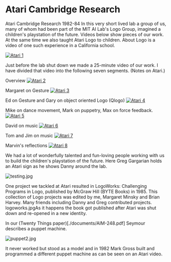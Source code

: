 # Atari Cambridge Research

Atari Cambridge Research 1982-84
In this very short lived lab a group of us, many of whom had been part of the MIT AI Lab's Logo Group, imagined a children's playstation of the future. Videos below show pieces of our work.
At the same time we also taught Atari Logo to children. About Logo is a video of one such experience in a California school.

[![Atari 1](./images/video19.png)](https://youtu.be/nisFUjnO87g)

Just before the lab shut down we made a 25-minute video of our work. I have divided that video into the following seven segments. (Notes on Atari.)

Overview
[![Atari 2](./images/video20.png)](https://youtu.be/CR2CwKculBU)

 Margaret on Gesture
[![Atari 3](./images/video21.png)](https://youtu.be/-Wq6SQTVM9M)

 Ed on Gesture and Gary on object oriented Logo (Qlogo)
[![Atari 4](./images/video22.png)](https://youtu.be/ClKQHgIoLPc)

 Mike on dance movement,  Mark on puppetry, Max on force feedback.
[![Atari 5](./images/video23.png)](https://youtu.be/R3qPCZ5z0UQ)

 David on music
[![Atari 6](./images/video24.png)](https://youtu.be/ocwsVkqEKys)

 Tom and Jim on music
[![Atari 7](./images/video25.png)](https://youtu.be/DhA0FGsin_s)

 Marvin's reflections
[![Atari 8](./images/video26.png)](https://youtu.be/7rg4a18svBQ)


We had a lot of wonderfully talented and fun-loving people working
with us to build the children's playstation of the future. Here Greg
Gargarian holds an Atari sign as he shows Danny around the lab.

![testing.jpg](./images/testing.jpg)

One project we tackled at Atari resulted in LogoWorks: Challenging
Programs in Logo, published by McGraw Hill (BYTE Books) in 1985. This
collection of Logo projects was edited by me, Margaret Minsky and
Brian Harvey. Many friends including Danny and Greg contributed
projects. logoworks.jpgAs it happens the book got published after
Atari was shut down and re-opened in a new identity.

In our (Twenty Things paper)[./documents/AIM-248.pdf] Seymour
describes a puppet machine.

![puppet2.jpg](./images/puppet2.jpg)

It never worked but stood as a model and in 1982 Mark Gross built and
programmed a different puppet machine as can be seen on an Atari
video.
